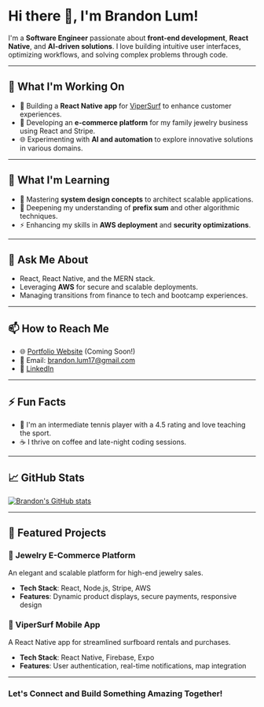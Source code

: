 # Hi there 👋, I'm Brandon Lum!

I'm a **Software Engineer** passionate about **front-end development**, **React Native**, and **AI-driven solutions**. I love building intuitive user interfaces, optimizing workflows, and solving complex problems through code.

---

## 🔭 What I'm Working On
- 🚀 Building a **React Native app** for [ViperSurf](https://vipersurf.com) to enhance customer experiences.
- 💎 Developing an **e-commerce platform** for my family jewelry business using React and Stripe.
- 🌐 Experimenting with **AI and automation** to explore innovative solutions in various domains.

---

## 🌱 What I'm Learning
- 📖 Mastering **system design concepts** to architect scalable applications.
- 🧮 Deepening my understanding of **prefix sum** and other algorithmic techniques.
- ⚡ Enhancing my skills in **AWS deployment** and **security optimizations**.

---

## 💬 Ask Me About
- React, React Native, and the MERN stack.
- Leveraging **AWS** for secure and scalable deployments.
- Managing transitions from finance to tech and bootcamp experiences.

---

## 📫 How to Reach Me
- 🌐 [Portfolio Website](https://brandonlum.dev) (Coming Soon!)
- 📧 Email: brandon.lum17@gmail.com
- 💼 [LinkedIn](https://linkedin.com/in/brandonlum)


---

## ⚡ Fun Facts
- 🎾 I'm an intermediate tennis player with a 4.5 rating and love teaching the sport.
- ☕ I thrive on coffee and late-night coding sessions.

---

## 📈 GitHub Stats
[![Brandon's GitHub stats](https://github-readme-stats.vercel.app/api?username=bryzle&show_icons=True&theme=solarized-light&hide_rank:True)](https://github.com/anuraghazra/github-readme-stats)

---

## 🌟 Featured Projects
### 🛒 Jewelry E-Commerce Platform
An elegant and scalable platform for high-end jewelry sales.
- **Tech Stack**: React, Node.js, Stripe, AWS
- **Features**: Dynamic product displays, secure payments, responsive design

### 🌊 ViperSurf Mobile App
A React Native app for streamlined surfboard rentals and purchases.
- **Tech Stack**: React Native, Firebase, Expo
- **Features**: User authentication, real-time notifications, map integration

---

### Let's Connect and Build Something Amazing Together!
